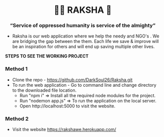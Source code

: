 <h1 align="center">🤝🏼 RAKSHA 🙏</h1>
<h3 align="center">“Service of oppressed humanity is service of the almighty”</h3>

- Raksha is our web application where we help the needy and NGO's . We are bridging the gap between the them. Each life we save & improve will be an inspiration for others and will end up saving multiple other lives.

**STEPS TO SEE THE WORKING PROJECT**

<h3>Method 1</h3>

- Clone the repo - https://github.com/DarkSoul26/Raksha.git
- To run the web application - Go to command line and change directory to the downloaded file location.
    - Run "npm i" => Install all the required node modules for the project.
    - Run "nodemon app.js" => To run the application on the local server.
    - Open http://localhost:5000 to visit the website.

<h3>Method 2</h3>

- Visit the website https://rakshawe.herokuapp.com/
